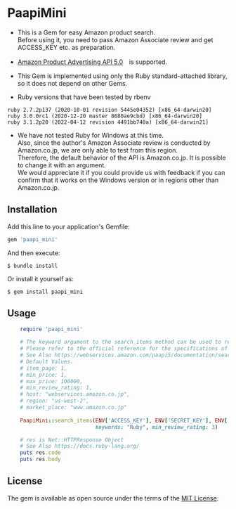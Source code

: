 # PaapiMini

* This is a Gem for easy Amazon product search.<br>
Before using it, you need to pass Amazon Associate review and get ACCESS_KEY etc. as preparation.
* [Amazon Product Advertising API 5.0](https://webservices.amazon.com/paapi5/documentation/)　is supported.
* This Gem is implemented using only the Ruby standard-attached library, so it does not depend on other Gems.

* Ruby versions that have been tested by rbenv
```
ruby 2.7.2p137 (2020-10-01 revision 5445e04352) [x86_64-darwin20]
ruby 3.0.0rc1 (2020-12-20 master 8680ae9cbd) [x86_64-darwin20]
ruby 3.1.2p20 (2022-04-12 revision 4491bb740a) [x86_64-darwin21]
```
* We have not tested Ruby for Windows at this time.<br>
Also, since the author's Amazon Associate review is conducted by Amazon.co.jp, we are only able to test from this region.<br>
Therefore, the default behavior of the API is Amazon.co.jp. It is possible to change it with an argument.<br>
We would appreciate it if you could provide us with feedback if you can confirm that it works on the Windows version or in regions other than Amazon.co.jp.

## Installation

Add this line to your application's Gemfile:

```ruby
gem 'paapi_mini'
```

And then execute:

    $ bundle install

Or install it yourself as:

    $ gem install paapi_mini

## Usage

```ruby
    require 'paapi_mini'

    # The keyword argument to the search_items method can be used to refine the condition.
    # Please refer to the official reference for the specifications of each argument.
    # See Also https://webservices.amazon.com/paapi5/documentation/search-items.html
    # Default Values.
    # item_page: 1,
    # min_price: 1,
    # max_price: 100000,
    # min_review_rating: 1,
    # host: "webservices.amazon.co.jp",
    # region: "us-west-2",
    # market_place: "www.amazon.co.jp"
    
    PaapiMini::search_items(ENV['ACCESS_KEY'], ENV['SECRET_KEY'], ENV['PARTNER_TAG'],
                            keywords: "Ruby", min_review_rating: 3)

    # res is Net::HTTPResponse Object
    # See Also https://docs.ruby-lang.org/
    puts res.code
    puts res.body
```

## License

The gem is available as open source under the terms of the [MIT License](https://opensource.org/licenses/MIT).